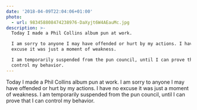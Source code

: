 ```yaml
---
date: '2018-04-09T22:04:06+01:00'
photo:
  - url: 983458808474238976-DaXyjt6W4AEauMc.jpg
description: >-
  Today I made a Phil Collins album pun at work. 

  I am sorry to anyone I may have offended or hurt by my actions. I have no
  excuse it was just a moment of weakness.

  I am temporarily suspended from the pun council, until I can prove that I can
  control my behavior.
---
```

Today I made a Phil Collins album pun at work. 
I am sorry to anyone I may have offended or hurt by my actions. I have no excuse it was just a moment of weakness.
I am temporarily suspended from the pun council, until I can prove that I can control my behavior. 
